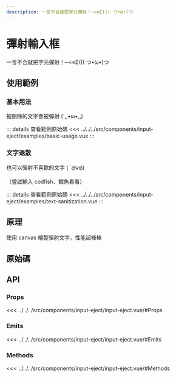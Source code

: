 ```yaml
---
description: 一言不合就把字元彈射！─=≡Σ((( つ•̀ω•́)つ
---
```


<script setup>
import SourceLinkList from '../../../src/components/source-link-list.vue'

import BasicUsage from '../../../src/components/input-eject/examples/basic-usage.vue'
import TextSanitization from '../../../src/components/input-eject/examples/text-sanitization.vue'
</script>

# 彈射輸入框 <Badge type="info" text="input" />

一言不合就把字元彈射！─=≡Σ((( つ•̀ω•́)つ

## 使用範例

### 基本用法

被刪除的文字會被彈射 (´,,•ω•,,)

<basic-usage  class="h-[40vh] flex-center" />

::: details 查看範例原始碼
<<< ../../../src/components/input-eject/examples/basic-usage.vue
:::

### 文字退散

也可以彈射不喜歡的文字 ( ´థ౪థ)

（嘗試輸入 codfish、鱈魚看看）

<text-sanitization class="h-[40vh] flex-center" />

::: details 查看範例原始碼
<<< ../../../src/components/input-eject/examples/text-sanitization.vue
:::

## 原理

使用 canvas 繪製彈射文字，性能超棒棒

## 原始碼

<source-link-list name="input-eject"/>

## API

### Props

<<< ../../../src/components/input-eject/input-eject.vue/#Props

### Emits

<<< ../../../src/components/input-eject/input-eject.vue/#Emits

### Methods

<<< ../../../src/components/input-eject/input-eject.vue/#Methods
